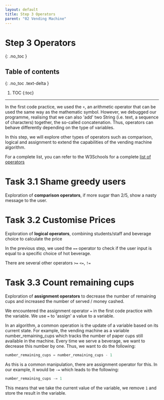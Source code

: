 ```yaml
---
layout: default
title: Step 3 Operators
parent: "02 Vending Machine"
---
```


# Step 3 Operators
{: .no_toc }

## Table of contents
{: .no_toc .text-delta }

1. TOC
{:toc}

---

In the first code practice, we used the `+`, an arithmetic operator that can be used the same way as the mathematic symbol. However, we debugged our programme, realising that we can also 'add' two String (i.e. text, a sequence of characters) together, the so-called concatenation. Thus, operators can behave differently depending on the type of variables.

In this step, we will explore other types of operators such as comparison, logical and assignment to extend the capabilities of the vending machine algorithm. 

For a complete list, you can refer to the W3Schools for a complete [list of operators](https://www.w3schools.com/python/python_operators.asp)

# Task 3.1 Shame greedy users

Exploration of **comparison operators**, if more sugar than 2/5, show a nasty message to the user.

# Task 3.2 Customise Prices

Exploration of **logical operators**, combining students/staff and beverage choice to calculate the price

In the previous step, we used the `==` operator to check if the user input is equal to a specific choice of hot beverage.

There are several other operators `>=` `<=`, `!=`


# Task 3.3 Count remaining cups

Exploration of **assignment operators** to decrease the number of remaining cups and increased the number of served / money cashed.

We encountered the assignment operator `=` in the first code practice with the variable. We use `=` to 'assign' a value to a variable.

In an algorithm, a common operation is the update of a variable based on its current state. For example, the vending machine as a variable number_remaining_cups which tracks the number of paper cups still available in the machine. Every time we serve a beverage, we want to decrease this number by one. Thus, we want to do the following:

```python
number_remaining_cups = number_remaining_cups - 1
```

As this is a common manipulation, there are assignment operator for this. In our example, it would be `-=` which leads to the following:

```python
number_remaining_cups -= 1
```

This means that we take the current value of the variable, we remove `1` and store the result in the variable.
